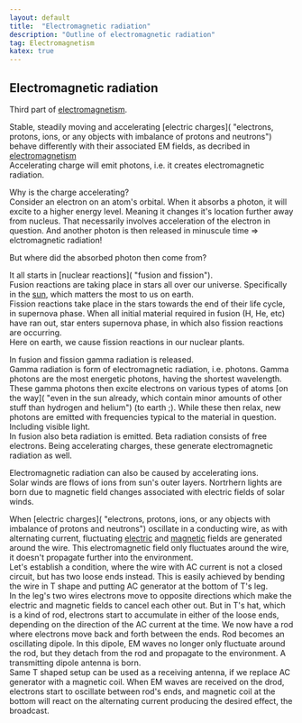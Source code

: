 ```yaml
---
layout: default
title:  "Electromagnetic radiation"
description: "Outline of electromagnetic radiation"
tag: Electromagnetism
katex: true
---
```

## Electromagnetic radiation

Third part of [electromagnetism](../../../2022/09/18/electromagnetism).

Stable, steadily moving and accelerating [electric charges]( "electrons, protons, ions, or any objects with imbalance of protons and neutrons") behave differently with their associated EM fields, as decribed in [electromagnetism](../../../2022/09/18/electromagnetism)  
Accelerating charge will emit photons, i.e. it creates electromagnetic radiation.

Why is the charge accelerating?  
Consider an electron on an atom's orbital. When it absorbs a photon, it will excite to a higher energy level. Meaning it changes it's location further away from nucleus. That necessarily involves acceleration of the electron in question. And another photon is then released in minuscule time => elctromagnetic radiation!  

But where did the absorbed photon then come from?

It all starts in [nuclear reactions]( "fusion and fission").  
Fusion reactions are taking place in stars all over our universe. Specifically in the [sun](../../../2022/01/31/tunneling), which matters the most to us on earth.  
Fission reactions take place in the stars towards the end of their life cycle, in supernova phase. When all initial material required in fusion (H, He, etc) have ran out, star enters supernova phase, in which also fission reactions are occurring.  
Here on earth, we cause fission reactions in our nuclear plants.

In fusion and fission gamma radiation is released.  
Gamma radiation is form of electromagnetic radiation, i.e. photons. Gamma photons are the most energetic photons, having the shortest wavelength. These gamma photons then excite electrons on various types of atoms [on the way]( "even in the sun already, which contain minor amounts of other stuff than hydrogen and helium") (to earth ;). While these then relax, new photons are emitted with frequencies typical to the material in question. Including visible light.  
In fusion also beta radiation is emitted. Beta radiation consists of free electrons. Being accelerating charges, these generate electromagnetic radiation as well.

Electromagnetic radiation can also be caused by accelerating ions.  
Solar winds are flows of ions from sun's outer layers. Nortrhern lights are born due to magnetic field changes associated with electric fields of solar winds.

When [electric charges]( "electrons, protons, ions, or any objects with imbalance of protons and neutrons") oscillate in a conducting wire, as with alternating current, fluctuating [electric](../../../2022/09/19/electricity#electric-field) and [magnetic](../../../2022/09/20/magnetism#electric-magnetism) fields are generated around the wire. This electromagnetic field only fluctuates around the wire, it doesn't propagate further into the environment.  
Let's establish a condition, where the wire with AC current is not a closed circuit, but has two loose ends instead. This is easily achieved by bending the wire in T shape and putting AC generator at the bottom of T's leg.   
In the leg's two wires electrons move to opposite directions which make the electric and magnetic fields to cancel each other out.
But in T's hat, which is a kind of rod, electrons start to accumulate in either of the loose ends, depending on the direction of the AC current at the time. We now have a rod where electrons move back and forth between the ends. Rod becomes an oscillating dipole. In this dipole, EM waves no longer only fluctuate around the rod, but they detach from the rod and propagate to the environment. A transmitting dipole antenna is born.  
Same T shaped setup can be used as a receiving antenna, if we replace AC generator with a magnetic coil. When EM waves are received on the drod, electrons start to oscillate between rod's ends, and magnetic coil at the bottom will react on the alternating current producing the desired effect, the broadcast.

<!--
Antenna.-->

[//]: # (Tämä on myös kommentti.)

